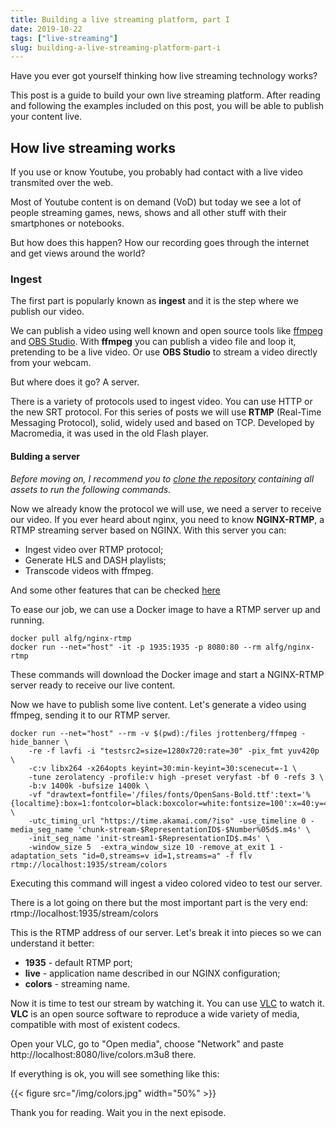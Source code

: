 ```yaml
---
title: Building a live streaming platform, part I
date: 2019-10-22
tags: ["live-streaming"]
slug: building-a-live-streaming-platform-part-i
---
```


Have you ever got yourself thinking how live streaming technology works?

This post is a guide to build your own live streaming platform. After reading and following the examples
included on this post, you will be able to publish your content live.

## How live streaming works

If you use or know Youtube, you probably had contact with a live video transmited over the web.

Most of Youtube content is on demand (VoD) but today we see a lot of people streaming games, news, shows and all other stuff with their smartphones or notebooks.

But how does this happen? How our recording goes through the internet and get views around the world?

### Ingest

The first part is popularly known as **ingest** and it is the step where we publish our video.

We can publish a video using well known and open source tools like [ffmpeg](https://ffmpeg.org/) and [OBS Studio](https://obsproject.com/). With **ffmpeg** you can publish a video file and loop it, pretending to be a live video. Or use **OBS Studio** to stream a video directly from your webcam.

But where does it go? A server.

There is a variety of protocols used to ingest video. You can use HTTP or the new SRT protocol. For this series of posts we will
use **RTMP** (Real-Time Messaging Protocol), solid, widely used and based on TCP. Developed by Macromedia, it was used in the old Flash player.

#### Bulding a server

*Before moving on, I recommend you to [clone the repository](https://github.com/mauricioabreu/building-a-live-streaming-platform) containing all assets to run the following commands.*

Now we already know the protocol we will use, we need a server to receive our video. If you ever heard about nginx, you need to know **NGINX-RTMP**, a RTMP streaming server based on NGINX. With this server you can:

* Ingest video over RTMP protocol;
* Generate HLS and DASH playlists;
* Transcode videos with ffmpeg.

And some other features that can be checked [here](https://github.com/arut/nginx-rtmp-module#features)

To ease our job, we can use a Docker image to have a RTMP server up and running.

```
docker pull alfg/nginx-rtmp
docker run --net="host" -it -p 1935:1935 -p 8080:80 --rm alfg/nginx-rtmp
```

These commands will download the Docker image and start a NGINX-RTMP server ready to receive our live content.

Now we have to publish some live content. Let's generate a video using ffmpeg, sending it to our RTMP server.

```
docker run --net="host" --rm -v $(pwd):/files jrottenberg/ffmpeg -hide_banner \
    -re -f lavfi -i "testsrc2=size=1280x720:rate=30" -pix_fmt yuv420p \
    -c:v libx264 -x264opts keyint=30:min-keyint=30:scenecut=-1 \
    -tune zerolatency -profile:v high -preset veryfast -bf 0 -refs 3 \
    -b:v 1400k -bufsize 1400k \
    -vf "drawtext=fontfile='/files/fonts/OpenSans-Bold.ttf':text='%{localtime}:box=1:fontcolor=black:boxcolor=white:fontsize=100':x=40:y=400'" \
    -utc_timing_url "https://time.akamai.com/?iso" -use_timeline 0 -media_seg_name 'chunk-stream-$RepresentationID$-$Number%05d$.m4s' \
    -init_seg_name 'init-stream1-$RepresentationID$.m4s' \
    -window_size 5  -extra_window_size 10 -remove_at_exit 1 -adaptation_sets "id=0,streams=v id=1,streams=a" -f flv rtmp://localhost:1935/stream/colors
```

Executing this command will ingest a video colored video to test our server.

There is a lot going on there but the most important part is the very end: rtmp://localhost:1935/stream/colors

This is the RTMP address of our server. Let's break it into pieces so we can understand it better:

* **1935** - default RTMP port;
* **live** - application name described in our NGINX configuration;
* **colors** - streaming name.

Now it is time to test our stream by watching it. You can use [VLC](https://www.videolan.org/) to watch it. **VLC** is an open source software to reproduce a wide variety of media, compatible with most of existent codecs.

Open your VLC, go to "Open media", choose "Network" and paste http://localhost:8080/live/colors.m3u8 there.

If everything is ok, you will see something like this:

{{< figure src="/img/colors.jpg" width="50%" >}}

Thank you for reading. Wait you in the next episode.